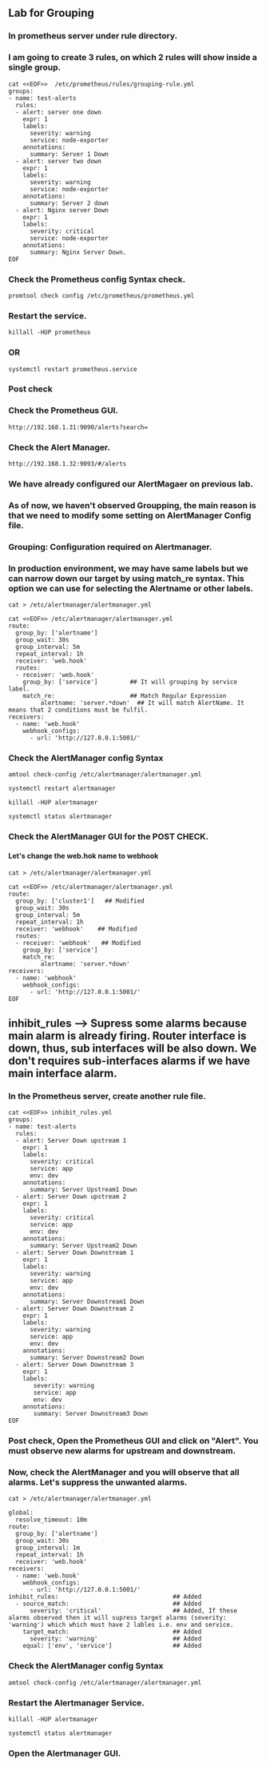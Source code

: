 ## Lab for Grouping
### In prometheus server under rule directory.
### I am going to create 3 rules, on which 2 rules will show inside a single group.
```
cat <<EOF>>  /etc/prometheus/rules/grouping-rule.yml
groups:
- name: test-alerts
  rules:
  - alert: server one down
    expr: 1
    labels:
      severity: warning
      service: node-exporter
    annotations:
      summary: Server 1 Down
  - alert: server two down
    expr: 1
    labels:
      severity: warning
      service: node-exporter
    annotations:
      summary: Server 2 down
  - alert: Nginx server Down
    expr: 1
    labels:
      severity: critical
      service: node-exporter
    annotations:
      summary: Nginx Server Down.
EOF
```
### Check the Prometheus config Syntax check.	  
```
promtool check config /etc/prometheus/prometheus.yml
```
### Restart the service.
```
killall -HUP prometheus
```
### OR
```
systemctl restart prometheus.service 
```
### Post check
### Check the Prometheus GUI.

```
http://192.168.1.31:9090/alerts?search=
```

### Check the Alert Manager.
```
http://192.168.1.32:9093/#/alerts
```



### We have already configured our AlertMagaer on previous lab. 
### As of now, we haven't observed Groupping, the main reason is that we need to modify some setting on AlertManager Config file.

### Grouping: Configuration required on Alertmanager.
### In production environment, we may have same labels but we can narrow down our target by using match_re syntax. This option we can use for selecting the Alertname or other labels.
```
cat > /etc/alertmanager/alertmanager.yml
```
```
cat <<EOF>> /etc/alertmanager/alertmanager.yml
route:
  group_by: ['alertname']
  group_wait: 30s
  group_interval: 5m
  repeat_interval: 1h
  receiver: 'web.hook'
  routes:
  - receiver: 'web.hook'
    group_by: ['service']         ## It will grouping by service label.
    match_re:                     ## Match Regular Expression
         alertname: 'server.*down'  ## It will match AlertName. It means that 2 conditions must be fulfil.
receivers:
  - name: 'web.hook'
    webhook_configs:
      - url: 'http://127.0.0.1:5001/'
```


### Check the AlertManager config Syntax
```
amtool check-config /etc/alertmanager/alertmanager.yml
```



```
systemctl restart alertmanager

```
```
killall -HUP alertmanager 
```
```
systemctl status alertmanager 
```
### Check the AlertManager GUI for the POST CHECK.

#### Let's change the web.hok name to webhook 

```
cat > /etc/alertmanager/alertmanager.yml
```
```
cat <<EOF>> /etc/alertmanager/alertmanager.yml
route:
  group_by: ['cluster1']   ## Modified
  group_wait: 30s
  group_interval: 5m
  repeat_interval: 1h
  receiver: 'webhook'    ## Modified
  routes:
  - receiver: 'webhook'   ## Modified
    group_by: ['service']
    match_re:
         alertname: 'server.*down'
receivers:
  - name: 'webhook'
    webhook_configs:
      - url: 'http://127.0.0.1:5001/'
EOF
```

## inhibit_rules --> Supress some alarms because main alarm is already firing. Router interface is down, thus, sub interfaces will be also down. We don't requires sub-interfaces alarms if we have main interface alarm.

### In the Prometheus server, create another rule file.

```
cat <<EOF>> inhibit_rules.yml
groups:
- name: test-alerts
  rules:
  - alert: Server Down upstream 1
    expr: 1
    labels:
      severity: critical
      service: app
      env: dev
    annotations:
      summary: Server Upstream1 Down
  - alert: Server Down upstream 2
    expr: 1
    labels:
      severity: critical
      service: app
      env: dev
    annotations:
      summary: Server Upstream2 Down
  - alert: Server Down Downstream 1
    expr: 1
    labels:
      severity: warning
      service: app
      env: dev
    annotations:
      summary: Server Downstream1 Down
  - alert: Server Down Downstream 2
    expr: 1
    labels:
      severity: warning
      service: app
      env: dev
    annotations:
      summary: Server Downstream2 Down
  - alert: Server Down Downstream 3
    expr: 1
    labels:
       severity: warning
       service: app
       env: dev
    annotations:
       summary: Server Downstream3 Down
EOF
```
### Post check, Open the Prometheus GUI and click on "Alert". You must observe new alarms for upstream and downstream.

### Now, check the AlertManager and you will observe that all alarms. Let's suppress the unwanted alarms.
```
cat > /etc/alertmanager/alertmanager.yml
```
```
global:                  
  resolve_timeout: 10m    
route:
  group_by: ['alertname']
  group_wait: 30s
  group_interval: 1m
  repeat_interval: 1h
  receiver: 'web.hook'
receivers:
  - name: 'web.hook'
    webhook_configs:
      - url: 'http://127.0.0.1:5001/'
inhibit_rules:                                ## Added
  - source_match:                             ## Added
      severity: 'critical'                    ## Added, If these alarms observed then it will supress target alarms (severity: 'warning') which which must have 2 lables i.e. env and service.
    target_match:                             ## Added
      severity: 'warning'                     ## Added
    equal: ['env', 'service']                 ## Added
```

### Check the AlertManager config Syntax
```
amtool check-config /etc/alertmanager/alertmanager.yml
```


### Restart the Alertmanager Service.
```
killall -HUP alertmanager 
```
```
systemctl status alertmanager 
```
### Open the Alertmanager GUI.
